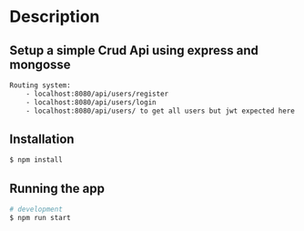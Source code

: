 # Description

## Setup a simple Crud Api using express and mongosse

```bash
Routing system:
    - localhost:8080/api/users/register
    - localhost:8080/api/users/login
    - localhost:8080/api/users/ to get all users but jwt expected here
```

## Installation

```bash
$ npm install
```

## Running the app

```bash
# development
$ npm run start
```